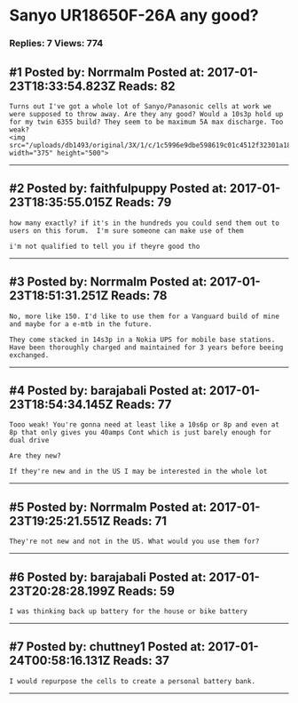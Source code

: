 # Sanyo UR18650F-26A any good?

### Replies: 7 Views: 774

## \#1 Posted by: Norrmalm Posted at: 2017-01-23T18:33:54.823Z Reads: 82

```
Turns out I've got a whole lot of Sanyo/Panasonic cells at work we were supposed to throw away. Are they any good? Would a 10s3p hold up for my twin 6355 build? They seem to be maximum 5A max discharge. Too weak? 
<img src="/uploads/db1493/original/3X/1/c/1c5996e9dbe598619c01c4512f32301a189611ef.jpg" width="375" height="500">
```

---
## \#2 Posted by: faithfulpuppy Posted at: 2017-01-23T18:35:55.015Z Reads: 79

```
how many exactly? if it's in the hundreds you could send them out to users on this forum.  I'm sure someone can make use of them

i'm not qualified to tell you if theyre good tho
```

---
## \#3 Posted by: Norrmalm Posted at: 2017-01-23T18:51:31.251Z Reads: 78

```
No, more like 150. I'd like to use them for a Vanguard build of mine and maybe for a e-mtb in the future. 

They come stacked in 14s3p in a Nokia UPS for mobile base stations. Have been thoroughly charged and maintained for 3 years before beeing exchanged.
```

---
## \#4 Posted by: barajabali Posted at: 2017-01-23T18:54:34.145Z Reads: 77

```
Tooo weak! You're gonna need at least like a 10s6p or 8p and even at 8p that only gives you 40amps Cont which is just barely enough for dual drive

Are they new?

If they're new and in the US I may be interested in the whole lot
```

---
## \#5 Posted by: Norrmalm Posted at: 2017-01-23T19:25:21.551Z Reads: 71

```
They're not new and not in the US. What would you use them for?
```

---
## \#6 Posted by: barajabali Posted at: 2017-01-23T20:28:28.199Z Reads: 59

```
I was thinking back up battery for the house or bike battery
```

---
## \#7 Posted by: chuttney1 Posted at: 2017-01-24T00:58:16.131Z Reads: 37

```
I would repurpose the cells to create a personal battery bank.
```

---
